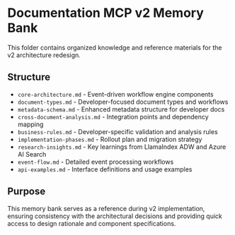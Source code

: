 # Documentation MCP v2 Memory Bank

This folder contains organized knowledge and reference materials for the v2 architecture redesign.

## Structure

- `core-architecture.md` - Event-driven workflow engine components
- `document-types.md` - Developer-focused document types and workflows
- `metadata-schema.md` - Enhanced metadata structure for developer docs
- `cross-document-analysis.md` - Integration points and dependency mapping
- `business-rules.md` - Developer-specific validation and analysis rules
- `implementation-phases.md` - Rollout plan and migration strategy
- `research-insights.md` - Key learnings from LlamaIndex ADW and Azure AI Search
- `event-flow.md` - Detailed event processing workflows
- `api-examples.md` - Interface definitions and usage examples

## Purpose

This memory bank serves as a reference during v2 implementation, ensuring consistency with the architectural decisions and providing quick access to design rationale and component specifications.
